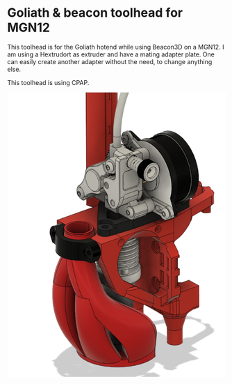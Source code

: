 # Goliath & beacon toolhead for MGN12

This toolhead is for the Goliath hotend while using Beacon3D on a MGN12. I am using a Hextrudort as extruder and have a mating adapter plate. One can easily create another adapter without the need, to change anything else. 

This toolhead is using CPAP. 

![GoBe toolhead](img/GoBe.png)

